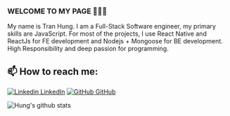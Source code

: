 ### WELCOME TO MY PAGE 👋👋👋
My name is Tran Hung. I am a Full-Stack Software engineer, my primary skills are JavaScript. For most of the projects, I use React Native and ReactJs for FE development and Nodejs + Mongoose for BE development. <br/>
High Responsibility and deep passion for programming.
## 📫 How to reach me: 

[![Linkedin](https://i.stack.imgur.com/gVE0j.png) LinkedIn](https://www.linkedin.com/in/tranhung-2612/) [![GitHub](https://i.stack.imgur.com/tskMh.png) GitHub](https://github.com/TranHungKT) 



![Hung's github stats](https://github-readme-stats-git-masterrstaa-rickstaa.vercel.app/api?username=uvipen&show_icons=true&theme=tokyonight&hide=contribs,prs,issues)
